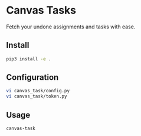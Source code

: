 # Canvas Tasks

Fetch your undone assignments and tasks with ease.

## Install

```bash
pip3 install -e .
```

## Configuration

```bash
vi canvas_task/config.py
vi canvas_task/token.py
```

## Usage

```bash
canvas-task
```
